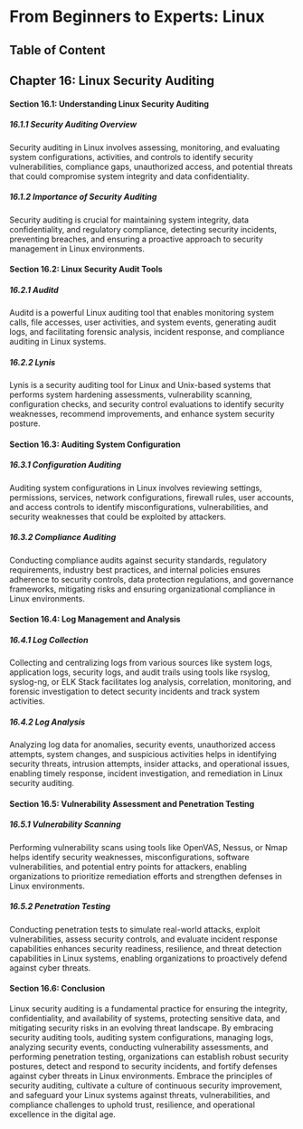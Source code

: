 # From Beginners to Experts: Linux
## Table of Content
## Chapter 16: Linux Security Auditing

#### Section 16.1: Understanding Linux Security Auditing

##### 16.1.1 Security Auditing Overview

Security auditing in Linux involves assessing, monitoring, and evaluating system configurations, activities, and controls to identify security vulnerabilities, compliance gaps, unauthorized access, and potential threats that could compromise system integrity and data confidentiality.

##### 16.1.2 Importance of Security Auditing

Security auditing is crucial for maintaining system integrity, data confidentiality, and regulatory compliance, detecting security incidents, preventing breaches, and ensuring a proactive approach to security management in Linux environments.

#### Section 16.2: Linux Security Audit Tools

##### 16.2.1 Auditd

Auditd is a powerful Linux auditing tool that enables monitoring system calls, file accesses, user activities, and system events, generating audit logs, and facilitating forensic analysis, incident response, and compliance auditing in Linux systems.

##### 16.2.2 Lynis

Lynis is a security auditing tool for Linux and Unix-based systems that performs system hardening assessments, vulnerability scanning, configuration checks, and security control evaluations to identify security weaknesses, recommend improvements, and enhance system security posture.

#### Section 16.3: Auditing System Configuration

##### 16.3.1 Configuration Auditing

Auditing system configurations in Linux involves reviewing settings, permissions, services, network configurations, firewall rules, user accounts, and access controls to identify misconfigurations, vulnerabilities, and security weaknesses that could be exploited by attackers.

##### 16.3.2 Compliance Auditing

Conducting compliance audits against security standards, regulatory requirements, industry best practices, and internal policies ensures adherence to security controls, data protection regulations, and governance frameworks, mitigating risks and ensuring organizational compliance in Linux environments.

#### Section 16.4: Log Management and Analysis

##### 16.4.1 Log Collection

Collecting and centralizing logs from various sources like system logs, application logs, security logs, and audit trails using tools like rsyslog, syslog-ng, or ELK Stack facilitates log analysis, correlation, monitoring, and forensic investigation to detect security incidents and track system activities.

##### 16.4.2 Log Analysis

Analyzing log data for anomalies, security events, unauthorized access attempts, system changes, and suspicious activities helps in identifying security threats, intrusion attempts, insider attacks, and operational issues, enabling timely response, incident investigation, and remediation in Linux security auditing.

#### Section 16.5: Vulnerability Assessment and Penetration Testing

##### 16.5.1 Vulnerability Scanning

Performing vulnerability scans using tools like OpenVAS, Nessus, or Nmap helps identify security weaknesses, misconfigurations, software vulnerabilities, and potential entry points for attackers, enabling organizations to prioritize remediation efforts and strengthen defenses in Linux environments.

##### 16.5.2 Penetration Testing

Conducting penetration tests to simulate real-world attacks, exploit vulnerabilities, assess security controls, and evaluate incident response capabilities enhances security readiness, resilience, and threat detection capabilities in Linux systems, enabling organizations to proactively defend against cyber threats.

#### Section 16.6: Conclusion

Linux security auditing is a fundamental practice for ensuring the integrity, confidentiality, and availability of systems, protecting sensitive data, and mitigating security risks in an evolving threat landscape. By embracing security auditing tools, auditing system configurations, managing logs, analyzing security events, conducting vulnerability assessments, and performing penetration testing, organizations can establish robust security postures, detect and respond to security incidents, and fortify defenses against cyber threats in Linux environments. Embrace the principles of security auditing, cultivate a culture of continuous security improvement, and safeguard your Linux systems against threats, vulnerabilities, and compliance challenges to uphold trust, resilience, and operational excellence in the digital age.

